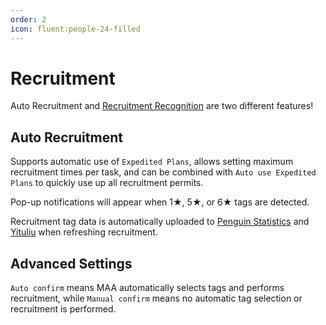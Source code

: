 ```yaml
---
order: 2
icon: fluent:people-24-filled
---
```


# Recruitment

Auto Recruitment and [Recruitment Recognition](./tools.md#recruitment-recognition) are two different features!

## Auto Recruitment

Supports automatic use of `Expedited Plans`, allows setting maximum recruitment times per task, and can be combined with `Auto use Expedited Plans` to quickly use up all recruitment permits.

Pop-up notifications will appear when 1★, 5★, or 6★ tags are detected.

Recruitment tag data is automatically uploaded to [Penguin Statistics](https://penguin-stats.io/) and [Yituliu](https://ark.yituliu.cn/) when refreshing recruitment.

## Advanced Settings

`Auto confirm` means MAA automatically selects tags and performs recruitment, while `Manual confirm` means no automatic tag selection or recruitment is performed.
